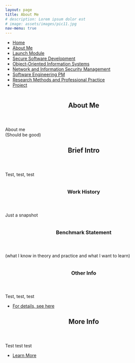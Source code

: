 ```yaml
---
layout: page
title: About Me
# description: Lorem ipsum dolor est
# image: assets/images/pic11.jpg
nav-menu: true
---
```

<!-- Main -->
<div id="main" class="alt">
				<!-- Menu -->
					<nav id="menu">
						<ul class="links">
							<li><a href="index.html">Home</a></li>
							<li><a href="About.html">About Me</a></li>
							<li><a href="Launch Module.html">Launch Module</a></li>
							<li><a href="Module 2.html">Secure Software Development</a></li>
							<li><a href="Module 3.html">Object-Oriented Information Systems</a></li>
							<li><a href="Module 4.html">Network and Information Security Management</a></li>
							<li><a href="Module 5.html">Software Engineering PM</a></li>
							<li><a href="Module 6.html">Research Methods and Professional Practice</a></li>
							<li><a href="Project.html">Project</a></li>
						</ul>
					</nav>
				<!-- Banner -->
				<!-- Note: The "styleN" class below should match that of the header element. -->
					<section id="banner" class="style2">
						<div class="inner">
							<span class="image">
								<img src="images/pic07.jpg" alt="" />
							</span>
							<header class="major">
								<h1>About Me</h1>
							</header>
							<div class="content">
								<p>About me<br />
								(Should be good)</p>
							</div>
						</div>
					</section>
				<!-- Main -->
					<div id="main">
						<!-- One -->
							<section id="one">
								<div class="inner">
									<header class="major">
										<h2>Brief Intro</h2>
									</header>
									<p>Test, test, test</p>
								</div>
							</section>
						<!-- Two -->
							<section id="two" class="spotlights">
								<section>
									<a href="generic.html" class="image">
										<img src="images/pic08.jpg" alt="" data-position="center center" />
									</a>
									<div class="content">
										<div class="inner">
											<header class="major">
												<h3>Work History</h3>
											</header>
											<p>Just a snapshot</p>
										</div>
									</div>
								</section>
								<section>
									<a href="generic.html" class="image">
										<img src="images/pic09.jpg" alt="" data-position="top center" />
									</a>
									<div class="content">
										<div class="inner">
											<header class="major">
												<h3>Benchmark Statement</h3>
											</header>
											<p>(what I know in theory and practice and what I want to learn)</p>
										</div>
									</div>
								</section>
								<section>
									<a href="generic.html" class="image">
										<img src="images/pic10.jpg" alt="" data-position="25% 25%" />
									</a>
									<div class="content">
										<div class="inner">
											<header class="major">
												<h3>Other Info</h3>
											</header>
											<p>Test, test, test</p>
											<ul class="actions">
												<li><a href="generic.html" class="button">For details, see here</a></li>
											</ul>
										</div>
									</div>
								</section>
							</section>
						<!-- Three -->
							<section id="three">
								<div class="inner">
									<header class="major">
										<h2>More Info</h2>
									</header>
									<p>Test test test</p>
									<ul class="actions">
										<li><a href="generic.html" class="button next">Learn More</a></li>
									</ul>
								</div>
							</section>
					</div>
			</div>

